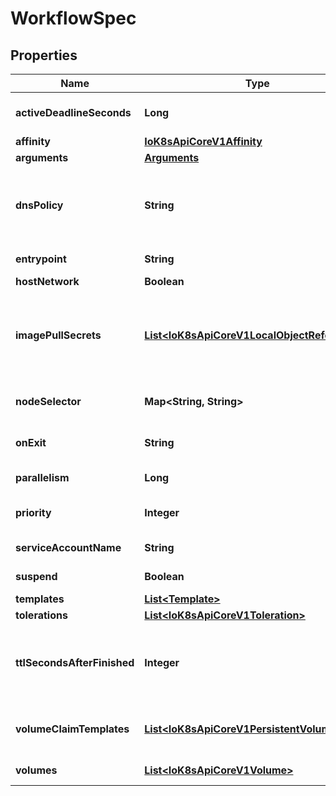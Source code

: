 
# WorkflowSpec

## Properties
Name | Type | Description | Notes
------------ | ------------- | ------------- | -------------
**activeDeadlineSeconds** | **Long** | Optional duration in seconds relative to the workflow start time which the workflow is allowed to run before the controller terminates the workflow. A value of zero is used to terminate a Running workflow |  [optional]
**affinity** | [**IoK8sApiCoreV1Affinity**](IoK8sApiCoreV1Affinity.md) |  |  [optional]
**arguments** | [**Arguments**](Arguments.md) |  |  [optional]
**dnsPolicy** | **String** | Set DNS policy for the pod. Defaults to \&quot;ClusterFirst\&quot;. Valid values are &#39;ClusterFirstWithHostNet&#39;, &#39;ClusterFirst&#39;, &#39;Default&#39; or &#39;None&#39;. DNS parameters given in DNSConfig will be merged with the policy selected with DNSPolicy. To have DNS options set along with hostNetwork, you have to specify DNS policy explicitly to &#39;ClusterFirstWithHostNet&#39;. |  [optional]
**entrypoint** | **String** | Entrypoint is a template reference to the starting point of the workflow | 
**hostNetwork** | **Boolean** | Host networking requested for this workflow pod. Default to false. |  [optional]
**imagePullSecrets** | [**List&lt;IoK8sApiCoreV1LocalObjectReference&gt;**](IoK8sApiCoreV1LocalObjectReference.md) | ImagePullSecrets is a list of references to secrets in the same namespace to use for pulling any images in pods that reference this ServiceAccount. ImagePullSecrets are distinct from Secrets because Secrets can be mounted in the pod, but ImagePullSecrets are only accessed by the kubelet. More info: https://kubernetes.io/docs/concepts/containers/images/#specifying-imagepullsecrets-on-a-pod |  [optional]
**nodeSelector** | **Map&lt;String, String&gt;** | NodeSelector is a selector which will result in all pods of the workflow to be scheduled on the selected node(s). This is able to be overridden by a nodeSelector specified in the template. |  [optional]
**onExit** | **String** | OnExit is a template reference which is invoked at the end of the workflow, irrespective of the success, failure, or error of the primary workflow. |  [optional]
**parallelism** | **Long** | Parallelism limits the max total parallel pods that can execute at the same time in a workflow |  [optional]
**priority** | **Integer** | Priority is used if controller is configured to process limited number of workflows in parallel. Workflows with higher priority are processed first. |  [optional]
**serviceAccountName** | **String** | ServiceAccountName is the name of the ServiceAccount to run all pods of the workflow as. |  [optional]
**suspend** | **Boolean** | Suspend will suspend the workflow and prevent execution of any future steps in the workflow |  [optional]
**templates** | [**List&lt;Template&gt;**](Template.md) | Templates is a list of workflow templates used in a workflow | 
**tolerations** | [**List&lt;IoK8sApiCoreV1Toleration&gt;**](IoK8sApiCoreV1Toleration.md) | Tolerations to apply to workflow pods. |  [optional]
**ttlSecondsAfterFinished** | **Integer** | TTLSecondsAfterFinished limits the lifetime of a Workflow that has finished execution (Succeeded, Failed, Error). If this field is set, once the Workflow finishes, it will be deleted after ttlSecondsAfterFinished expires. If this field is unset, ttlSecondsAfterFinished will not expire. If this field is set to zero, ttlSecondsAfterFinished expires immediately after the Workflow finishes. |  [optional]
**volumeClaimTemplates** | [**List&lt;IoK8sApiCoreV1PersistentVolumeClaim&gt;**](IoK8sApiCoreV1PersistentVolumeClaim.md) | VolumeClaimTemplates is a list of claims that containers are allowed to reference. The Workflow controller will create the claims at the beginning of the workflow and delete the claims upon completion of the workflow |  [optional]
**volumes** | [**List&lt;IoK8sApiCoreV1Volume&gt;**](IoK8sApiCoreV1Volume.md) | Volumes is a list of volumes that can be mounted by containers in a workflow. |  [optional]



